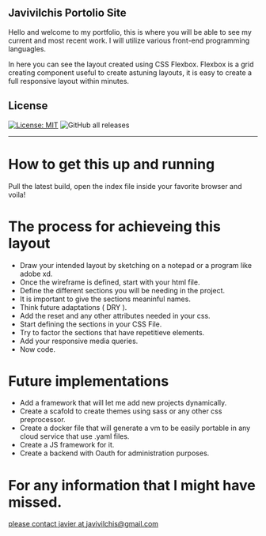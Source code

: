 ## Javivilchis Portolio Site 

Hello and welcome to my portfolio, this is where you will be able to see my current and most recent work. I will utilize various front-end programming languagles.

In here you can see the layout created using CSS Flexbox. Flexbox is a grid creating component useful to create astuning layouts, it is easy to create a full responsive layout within minutes.
## License

[![License: MIT](https://img.shields.io/badge/License-MIT-yellow.svg)](https://opensource.org/licenses/MIT)
![GitHub all releases](https://img.shields.io/github/downloads/javivilchis/portfolio/total?logo=GitHub&style=flat-square)
***
# How to get this up and running

Pull the latest build, open the index file inside your favorite browser and voila!

# The process for achieveing this layout

* Draw your intended layout by sketching on a notepad or a program like adobe xd.
* Once the wireframe is defined, start with your html file.
* Define the different sections you will be needing in the project.
* It is important to give the sections meaninful names.
* Think future adaptations ( DRY ).
* Add the reset and any other attributes needed in your css.
* Start defining the sections in your CSS File.
* Try to factor the sections that have repetitieve elements.
* Add your responsive media queries.
* Now code.

# Future implementations
* Add a framework that will let me add new projects dynamically.
* Create a scafold to create themes using sass or any other css preprocessor.
* Create a docker file that will generate a vm to be easily portable in any cloud service that use .yaml files. 
* Create a JS framework for it.
* Create a backend with Oauth for administration purposes.

# For any information that I might have missed.
[please contact javier at javivilchis@gmail.com](mailto:javivilchis@gmail.com)
